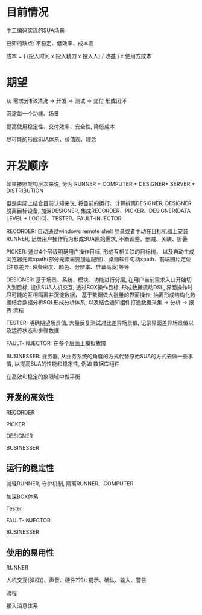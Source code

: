 # 目前情况

手工编码实现的SUA场景

已知的缺点: 不稳定、低效率、成本高

成本  = ( (投入时间 x 投入精力 x 投入人) / 收益 ) x 使用方成本

# 期望

从 需求分析&清洗 -> 开发 -> 测试 -> 交付 形成闭环

沉淀每一个功能、场景

提高使用稳定性、交付效率、安全性, 降低成本

尽可能的形成SUA体系、价值观、理念

# 开发顺序

如果按照架构层次来说, 分为 RUNNER + COMPUTER + DESIGNER+ SERVER + DISTRIBUTION

但是实际上结合目前认知来说, 将目前的运行、计算拆离DESIGNER, DESIGNER脱离目标设备, 加深DESIGNER, 集成RECORDER、PICKER、DESIGNER(DATA LEVEL + LOGIC)、TESTER、FAULT-INJECTOR

RECORDER: 自动通过windows remote shell 登录或者手动在目标机器上安装RUNNER, 记录用户操作行为形成SUA原始需求, 不断调整、删减、关联、折叠

PICKER: 通过4个层级明确用户操作目标, 形成互相关联的目标树， 以及自动生成浏览器元素xpath(部分元素需要加适配层)、桌面软件句柄xpath、前端图片定位(注意差异: 设备密度、颜色、分辨率、屏幕高宽)等等

DESIGNER: 基于场景、系统、模块、功能进行分层, 在用户当前需求入口开始切入到目标, 提供SUA人机交互, 透过BOX操作目标, 形成数据流动DSL, 界面操作时尽可能的互相隔离并沉淀数据， 基于数据做大批量的界面操作; 抽离形成结构化数据结合数据分析SQL形成分析体系, 以及结合通知组件打通数据采集 -> 分析 -> 报告 流程

TESTER: 明确期望场景值, 大量反复测试对比差异场景值, 记录界面差异场景值以及运行状态和步骤数据

FAULT-INJECTOR: 在多个层面上模拟故障

BUSINESSER: 业务器, 从业务系统的角度的方式代替原始SUA的方式去做一些事情, 以提高SUA的性能和稳定性, 例如 数据库组件



在高效和稳定的象限域中做平衡

## 开发的高效性

RECORDER

PICKER

DESIGNER

BUSINESSER



## 运行的稳定性

减轻RUNNER, 守护机制, 隔离RUNNER、COMPUTER

加深BOX体系

Tester

FAULT-INJECTOR

BUSINESSER



## 使用的易用性

RUNNER

人机交互(弹框()、声音、硬件???): 提示、确认、输入、警告

流程

接入消息体系



